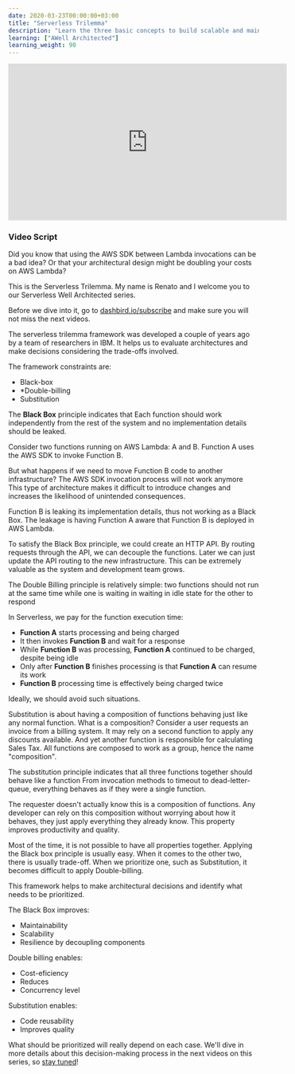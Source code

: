 ```yaml
---
date: 2020-03-23T00:00:00+03:00
title: "Serverless Trilemma"
description: "Learn the three basic concepts to build scalable and maintainable applications on serverless backends"
learning: ["AWell Architected"]
learning_weight: 90
---
```


<iframe width="560" height="315" src="https://www.youtube.com/embed/Q4E9qUGdOd0" frameborder="0" allow="accelerometer; autoplay; encrypted-media; gyroscope; picture-in-picture" allowfullscreen></iframe>

### Video Script

Did you know that using the AWS SDK between Lambda invocations can be a bad idea? Or that your architectural design might be doubling your costs on AWS Lambda?

This is the Serverless Trilemma. My name is Renato and I welcome you to our Serverless Well Architected series.

Before we dive into it, go to [dashbird.io/subscribe](https://dashbird.io/subscribe) and make sure you will not miss the next videos.

The serverless trilemma framework was developed a couple of years ago by a team of researchers in IBM. It helps us to evaluate architectures and make decisions considering the trade-offs involved.

The framework constraints are:

* Black-box
* *Double-billing
* Substitution

The **Black Box** principle indicates that Each function should work independently from the rest of the system and no implementation details should be leaked.

Consider two functions running on AWS Lambda: A and B. Function A uses the AWS SDK to invoke Function B.

But what happens if we need to move Function B code to another infrastructure? The AWS SDK invocation process will not work anymore This type of architecture makes it difficult to introduce changes and increases the likelihood of unintended consequences.

Function B is leaking its implementation details, thus not working as a Black Box. The leakage is having Function A aware that Function B is deployed in AWS Lambda.

To satisfy the Black Box principle, we could create an HTTP API. By routing requests through the API, we can decouple the functions. Later we can just update the API routing to the new infrastructure. This can be extremely valuable as the system and development team grows.

The Double Billing principle is relatively simple: two functions should not run at the same time while one is waiting in waiting in idle state for the other to respond

In Serverless, we pay for the function execution time:

* **Function A** starts processing and being charged
* It then invokes **Function B** and wait for a response
* While **Function B** was processing, **Function A** continued to be charged, despite being idle
* Only after **Function B** finishes processing is that **Function A** can resume its work
* **Function B** processing time is effectively being charged twice

Ideally, we should avoid such situations.

Substitution is about having a composition of functions behaving just like any normal function. What is a composition? Consider a user requests an invoice from a billing system. It may rely on a second function to apply any discounts available. And yet another function is responsible for calculating Sales Tax. All functions are composed to work as a group, hence the name "composition".

The substitution principle indicates that all three functions together should behave like a function From invocation methods to timeout to dead-letter-queue, everything behaves as if they were a single function.

The requester doesn't actually know this is a composition of functions. Any developer can rely on this composition without worrying about how it behaves, they just apply everything they already know. This property improves productivity and quality.

Most of the time, it is not possible to have all properties together. Applying the Black box principle is usually easy. When it comes to the other two, there is usually trade-off. When we prioritize one, such as Substitution, it becomes difficult to apply Double-billing.

This framework helps to make architectural decisions and identify what needs to be prioritized.

The Black Box improves:
* Maintainability
* Scalability
* Resilience by decoupling components

Double billing enables:
* Cost-eficiency
* Reduces
* Concurrency level

Substitution enables:
* Code reusability
* Improves quality

What should be prioritized will really depend on each case. We'll dive in more details about this decision-making process in the next videos on this series, so [stay tuned](https://dashbird.io/subscribe)!
